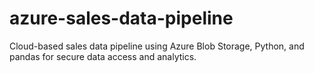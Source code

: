 # azure-sales-data-pipeline
Cloud-based sales data pipeline using Azure Blob Storage, Python, and pandas for secure data access and analytics.
